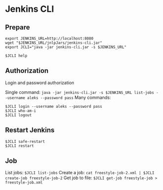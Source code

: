 # Jenkins CLI

## Prepare
```
export JENKINS_URL=http://localhost:8080
wget "$JENKINS_URL/jnlpJars/jenkins-cli.jar"
export JCLI="java -jar jenkins-cli.jar -s $JENKINS_URL"

$JCLI help
```

## Authorization
Login and password authorization

Single command: `java -jar jenkins-cli.jar -s $JENKINS_URL list-jobs --username aleks --password pass`
Many commands:
```
$JCLI login --username aleks --password pass
$JCLI who-am-i
$JCLI logout
```

## Restart Jenkins
```
$JCLI safe-restart
$JCLI restart
```

## Job
List jobs: `$JCLI list-jobs`
Create a job: `cat freestyle-job-2.xml | $JCLI create-job freestyle-job-2`
Get job to file: `$JCLI get-job freestyle-job > freestyle-job.xml`
